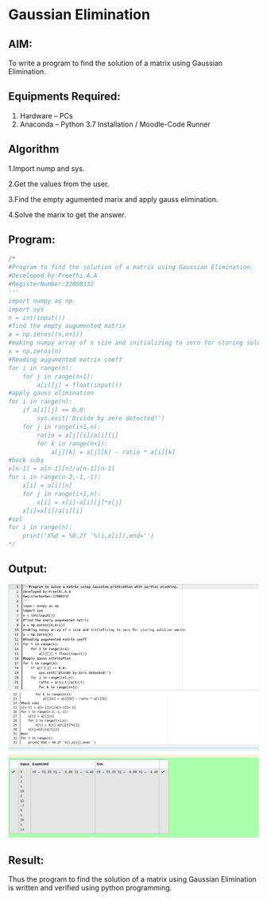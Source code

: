 # Gaussian Elimination

## AIM:

To write a program to find the solution of a matrix using Gaussian Elimination.

## Equipments Required:

1. Hardware – PCs
2. Anaconda – Python 3.7 Installation / Moodle-Code Runner

## Algorithm

1.Import nump and sys.

2.Get the values from the user.

3.Find the empty agumented marix and apply gauss elimination.

4.Solve the marix to get the answer.

## Program:

```python
/*
#Program to find the solution of a matrix using Gaussian Elimination.
#Developed by:Preethi.A.A 
#RegisterNumber:22008332
'''
import numpy as np
import sys
n = int(input())
#find the empty augumented matrix
a = np.zeros((n,n+1))
#making numpy array of n size and initializing to zero for storing solution vector
x = np.zeros(n)
#Reading augumented matrix coeff
for i in range(n):
    for j in range(n+1):
        a[i][j] = float(input())
#apply gauss elimination
for i in range(n):
    if a[i][j] == 0.0:
        sys.exit('Divide by zero detected!')
    for j in range(i+1,n):
        ratio = a[j][i]/a[i][i]
        for k in range(n+1):
            a[j][k] = a[j][k] - ratio * a[i][k]
#back subs
x[n-1] = a[n-1][n]/a[n-1][n-1]
for i in range(n-2,-1,-1):
    x[i] = a[i][n]
    for j in range(i+1,n):
        x[i] = x[i]-a[i][j]*x[j]
    x[i]=x[i]/a[i][i]
#sol
for i in range(n):
    print('X%d = %0.2f '%(i,x[i]),end='') 
*/
```

## Output:

![gaussian elimination](Gaussian%20elimination.png)
![gaussian elimination](Gaussian%20elimination%202.png)


## Result:

Thus the program to find the solution of a matrix using Gaussian Elimination is written and verified using python programming.


